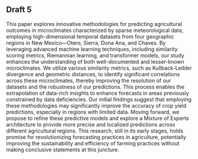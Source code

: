 
## Draft 5

This paper explores innovative methodologies for predicting agricultural outcomes in microclimates characterized by sparse meteorological data, employing high-dimensional temporal datasets from four geographic regions in New Mexico—Otero, Sierra, Dona Ana, and Chaves. By leveraging advanced machine learning techniques, including similarity scoring metrics, Riemannian learning, and transformer models, our study enhances the understanding of both well-documented and lesser-known microclimates. We utilize various similarity metrics, such as Kullback-Leibler divergence and geometric distances, to identify significant correlations across these microclimates, thereby improving the resolution of our datasets and the robustness of our predictions. This process enables the extrapolation of data-rich insights to enhance forecasts in areas previously constrained by data deficiencies. Our initial findings suggest that employing these methodologies may significantly improve the accuracy of crop yield predictions, especially in regions with limited data. Moving forward, we propose to refine these predictive models and explore a Mixture of Experts architecture to provide more precise and localized predictions across different agricultural regions. This research, still in its early stages, holds promise for revolutionizing forecasting practices in agriculture, potentially improving the sustainability and efficiency of farming practices without making conclusive statements at this juncture.

